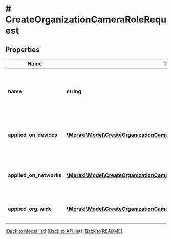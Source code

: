 # # CreateOrganizationCameraRoleRequest

## Properties

Name | Type | Description | Notes
------------ | ------------- | ------------- | -------------
**name** | **string** | The name of the new role. Must be unique. This parameter is required. |
**applied_on_devices** | [**\Meraki\Model\CreateOrganizationCameraRoleRequestAppliedOnDevicesInner[]**](CreateOrganizationCameraRoleRequestAppliedOnDevicesInner.md) | Device tag on which this specified permission is applied. | [optional]
**applied_on_networks** | [**\Meraki\Model\CreateOrganizationCameraRoleRequestAppliedOnNetworksInner[]**](CreateOrganizationCameraRoleRequestAppliedOnNetworksInner.md) | Network tag on which this specified permission is applied. | [optional]
**applied_org_wide** | [**\Meraki\Model\CreateOrganizationCameraRoleRequestAppliedOrgWideInner[]**](CreateOrganizationCameraRoleRequestAppliedOrgWideInner.md) | Permissions to be applied org wide. | [optional]

[[Back to Model list]](../../README.md#models) [[Back to API list]](../../README.md#endpoints) [[Back to README]](../../README.md)
